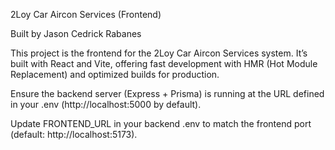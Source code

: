 2Loy Car Aircon Services (Frontend)

Built by Jason Cedrick Rabanes

This project is the frontend for the 2Loy Car Aircon Services system. It’s built with React and Vite, offering fast development with HMR (Hot Module Replacement) and optimized builds for production.

Ensure the backend server (Express + Prisma) is running at the URL defined in your .env (http://localhost:5000 by default).

Update FRONTEND_URL in your backend .env to match the frontend port (default: http://localhost:5173).